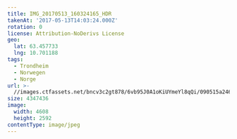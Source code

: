 ```yaml
---
title: IMG_20170513_160324165_HDR
takenAt: '2017-05-13T14:03:24.000Z'
rotation: 0
license: Attribution-NoDerivs License
geo:
  lat: 63.457733
  lng: 10.701188
tags:
  - Trondheim
  - Norwegen
  - Norge
url: >-
  //images.ctfassets.net/bncv3c2gt878/6vb95J0A1oKiUYmeYl8qQi/090515a246052d0b7f2f1aea6fd6c55b/img_20170513_160324165_hdr_34520059931_o
size: 4347436
image:
  width: 4608
  height: 2592
contentType: image/jpeg
---
```


